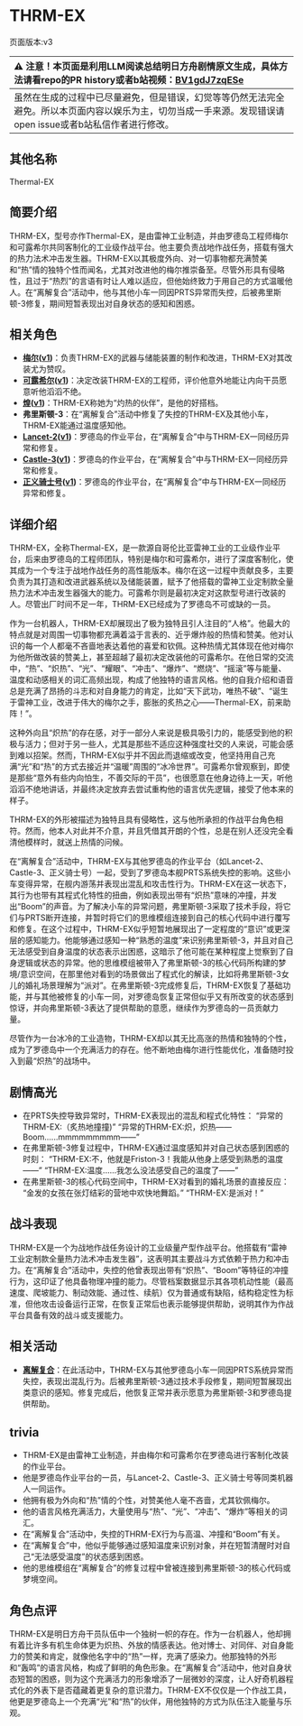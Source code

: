 # THRM-EX
页面版本:v3
 

| :warning: 注意！本页面是利用LLM阅读总结明日方舟剧情原文生成，具体方法请看repo的PR history或者b站视频：[BV1gdJ7zqESe](https://www.bilibili.com/video/BV1gdJ7zqESe/)         |
|:----------------------------|
| 虽然在生成的过程中已尽量避免，但是错误，幻觉等等仍然无法完全避免。所以本页面内容以娱乐为主，切勿当成一手来源。发现错误请open issue或者b站私信作者进行修改。|



## 其他名称
Thermal-EX
## 简要介绍
THRM-EX，型号亦作Thermal-EX，是由雷神工业制造，并由罗德岛工程师梅尔和可露希尔共同客制化的工业级作战平台。他主要负责战地作战任务，搭载有强大的热力法术冲击发生器。THRM-EX以其极度外向、对一切事物都充满赞美和“热”情的独特个性而闻名，尤其对改进他的梅尔推崇备至。尽管外形具有侵略性，且过于“热烈”的言语有时让人难以适应，但他始终致力于用自己的方式温暖他人。在“离解复合”活动中，他与其他小车一同因PRTS异常而失控，后被弗里斯顿-3修复，期间短暂表现出对自身状态的感知和困惑。
## 相关角色
-   **[梅尔](char_242_otter.md)([v1](../chars/char_242_otter.md))**：负责THRM-EX的武器与储能装置的制作和改进，THRM-EX对其改装尤为赞叹。
-   **[可露希尔](extended_char_ke_lu_xi_er.md)([v1](../chars/extended_char_ke_lu_xi_er.md))**：决定改装THRM-EX的工程师，评价他意外地能让内向干员愿意听他滔滔不绝。
-   **[煌](char_017_huang.md)([v1](../chars/char_017_huang.md))**：THRM-EX称她为“灼热的伙伴”，是他的好搭档。
-   **弗里斯顿-3**：在“离解复合”活动中修复了失控的THRM-EX及其他小车，THRM-EX能通过温度感知他。
-   **[Lancet-2](char_285_medic2.md)([v1](../chars/char_285_medic2.md))**：罗德岛的作业平台，在“离解复合”中与THRM-EX一同经历异常和修复。
-   **[Castle-3](char_286_cast3.md)([v1](../chars/char_286_cast3.md))**：罗德岛的作业平台，在“离解复合”中与THRM-EX一同经历异常和修复。
-   **[正义骑士号](char_4000_jnight.md)([v1](../chars/char_4000_jnight.md))**：罗德岛的作业平台，在“离解复合”中与THRM-EX一同经历异常和修复。
## 详细介绍
THRM-EX，全称Thermal-EX，是一款源自哥伦比亚雷神工业的工业级作业平台，后来由罗德岛的工程师团队，特别是梅尔和可露希尔，进行了深度客制化，使其成为一个专注于战地作战任务的高性能版本。梅尔在这一过程中贡献良多，主要负责为其打造和改进武器系统以及储能装置，赋予了他搭载的雷神工业定制款全量热力法术冲击发生器强大的能力。可露希尔则是最初决定对这款型号进行改装的人。尽管出厂时间不足一年，THRM-EX已经成为了罗德岛不可或缺的一员。

作为一台机器人，THRM-EX却展现出了极为独特且引人注目的“人格”。他最大的特点就是对周围一切事物都充满着溢于言表的、近乎爆炸般的热情和赞美。他对认识的每一个人都毫不吝啬地表达着他的喜爱和钦佩。这种热情尤其体现在他对梅尔为他所做改装的赞美上，甚至超越了最初决定改装他的可露希尔。在他日常的交流中，“热”、“炽热”、“光”、“耀眼”、“冲击”、“爆炸”、“燃烧”、“摇滚”等与能量、温度和动感相关的词汇高频出现，构成了他独特的语言风格。他的自我介绍和语音总是充满了昂扬的斗志和对自身能力的肯定，比如“天下武功，唯热不破”、“诞生于雷神工业，改进于伟大的梅尔之手，膨胀的炙热之心——Thermal-EX，前来助阵！”。

这种外向且“炽热”的存在感，对于一部分人来说是极具吸引力的，能感受到他的积极与活力；但对于另一些人，尤其是那些不适应这种强度社交的人来说，可能会感到难以招架。然而，THRM-EX似乎并不因此而退缩或改变，他坚持用自己充满“光”和“热”的方式去接近并“温暖”周围的“冰冷世界”。可露希尔曾观察到，即使是那些“意外有些内向怕生，不善交际的干员”，也很愿意在他身边待上一天，听他滔滔不绝地讲话，并最终决定放弃去尝试重构他的语言优先逻辑，接受了他本来的样子。

THRM-EX的外形被描述为独特且具有侵略性，这与他所承担的作战平台角色相符。然而，他本人对此并不介意，并且凭借其开朗的个性，总是在别人还没完全看清他模样时，就送上热情的问候。

在“离解复合”活动中，THRM-EX与其他罗德岛的作业平台（如Lancet-2、Castle-3、正义骑士号）一起，受到了罗德岛本舰PRTS系统失控的影响。这些小车变得异常，在舰内游荡并表现出混乱和攻击性行为。THRM-EX在这一状态下，其行为也带有其程式化特性的扭曲，例如表现出带有“炽热”意味的冲撞，并发出“Boom”的声音。为了解决小车的异常问题，弗里斯顿-3采取了技术手段，将它们与PRTS断开连接，并暂时将它们的思维模组连接到自己的核心代码中进行覆写和修复。在这个过程中，THRM-EX似乎短暂地展现出了一定程度的“意识”或更深层的感知能力。他能够通过感知一种“熟悉的温度”来识别弗里斯顿-3，并且对自己无法感受到自身温度的状态表示出困惑，这暗示了他可能在某种程度上觉察到了自身逻辑或状态的异常。他的思维模组被带入了弗里斯顿-3的核心代码所构建的梦境/意识空间，在那里他对看到的场景做出了程式化的解读，比如将弗里斯顿-3女儿的婚礼场景理解为“派对”。在弗里斯顿-3完成修复后，THRM-EX恢复了基础功能，并与其他被修复的小车一同，对罗德岛恢复正常但似乎又有所改变的状态感到惊讶，并向弗里斯顿-3表达了提供帮助的意愿，继续作为罗德岛的一员贡献力量。

尽管作为一台冰冷的工业造物，THRM-EX却以其无比高涨的热情和独特的个性，成为了罗德岛中一个充满活力的存在。他不断地由梅尔进行性能优化，准备随时投入到最“炽热”的战场中。
## 剧情高光
*   在PRTS失控导致异常时，THRM-EX表现出的混乱和程式化特性：
    “异常的THRM-EX:（炙热地撞撞)”
    “异常的THRM-EX:炽，炽热——Boom......mmmmmmmmm——”
*   在弗里斯顿-3修复过程中，THRM-EX通过温度感知并对自己状态感到困惑的时刻：
    “THRM-EX:不，他就是Friston-3！我能从他身上感受到熟悉的温度——”
    “THRM-EX:温度......我怎么没法感受自己的温度了——”
*   在弗里斯顿-3的核心代码空间中，THRM-EX对看到的婚礼场景的直接反应：
    “金发的女孩在张灯结彩的营地中欢快地舞蹈。”
    “THRM-EX:是派对！”
## 战斗表现
THRM-EX是一个为战地作战任务设计的工业级量产型作战平台。他搭载有“雷神工业定制款全量热力法术冲击发生器”，这表明其主要战斗方式依赖于热力和冲击力。在“离解复合”活动中，失控的他曾表现出带有“炽热”、“Boom”等特征的冲撞行为，这印证了他具备物理冲撞的能力。尽管档案数据显示其各项机动性能（最高速度、爬坡能力、制动效能、通过性、续航）仅为普通或有缺陷，结构稳定性为标准，但他攻击设备运行正常，在恢复正常后也表示能够提供帮助，说明其作为作战平台具备有效的战斗或支援能力。
## 相关活动
-   **[离解复合](../stories/main_15.md)**：在此活动中，THRM-EX与其他罗德岛小车一同因PRTS系统异常而失控，表现出混乱行为。后被弗里斯顿-3通过技术手段修复，期间短暂展现出类意识的感知。修复完成后，他恢复正常并表示愿意为弗里斯顿-3和罗德岛提供帮助。
## trivia
*   THRM-EX是由雷神工业制造，并由梅尔和可露希尔在罗德岛进行客制化改装的作业平台。
*   他是罗德岛作业平台的一员，与Lancet-2、Castle-3、正义骑士号等同类机器人一同运作。
*   他拥有极为外向和“热”情的个性，对赞美他人毫不吝啬，尤其钦佩梅尔。
*   他的语言风格充满活力，大量使用与“热”、“光”、“冲击”、“爆炸”等相关的词汇。
*   在“离解复合”活动中，失控的THRM-EX行为与高温、冲撞和“Boom”有关。
*   在“离解复合”中，他似乎能够通过感知温度来识别对象，并在短暂清醒时对自己“无法感受温度”的状态感到困惑。
*   他的思维模组在“离解复合”的修复过程中曾被连接到弗里斯顿-3的核心代码或梦境空间。
## 角色点评
THRM-EX是明日方舟干员队伍中一个独树一帜的存在。作为一台机器人，他却拥有着比许多有机生命体更为炽热、外放的情感表达。他对博士、对同伴、对自身能力的赞美和肯定，就像他名字中的“热”一样，充满了感染力。他那独特的外形和“轰鸣”的语言风格，构成了鲜明的角色形象。在“离解复合”活动中，他对自身状态短暂的困惑，则为这个充满活力的形象增添了一层微妙的深度，让人好奇机器程式化的外表下是否蕴藏着更复杂的意识潜力。THRM-EX不仅仅是一个作战工具，他更是罗德岛上一个充满“光”和“热”的伙伴，用他独特的方式为队伍注入能量与乐观。